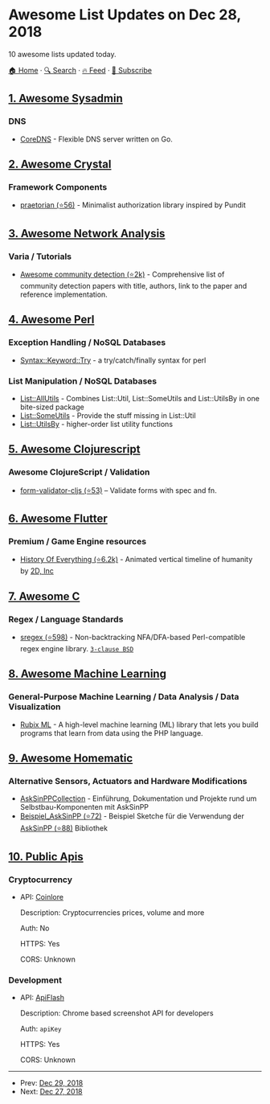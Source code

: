 # Awesome List Updates on Dec 28, 2018

10 awesome lists updated today.

[🏠 Home](/README.md) · [🔍 Search](https://test.trackawesomelist.com/search/) · [🔥 Feed](https://test.trackawesomelist.com/rss.xml) · [📮 Subscribe](https://trackawesomelist.us17.list-manage.com/subscribe?u=d2f0117aa829c83a63ec63c2f&id=36a103854c)



## [1. Awesome Sysadmin](/content/awesome-foss/awesome-sysadmin/README.md)

### DNS

*   [CoreDNS](https://coredns.io/) - Flexible DNS server written on Go.

## [2. Awesome Crystal](/content/veelenga/awesome-crystal/README.md)

### Framework Components

*   [praetorian (⭐56)](https://github.com/ilanusse/praetorian) - Minimalist authorization library inspired by Pundit

## [3. Awesome Network Analysis](/content/briatte/awesome-network-analysis/README.md)

### Varia / Tutorials

*   [Awesome community detection (⭐2k)](https://github.com/benedekrozemberczki/awesome-community-detection) - Comprehensive list of community detection papers with title, authors, link to the paper and reference implementation.

## [4. Awesome Perl](/content/hachiojipm/awesome-perl/README.md)

### Exception Handling / NoSQL Databases

*   [Syntax::Keyword::Try](https://metacpan.org/pod/Syntax::Keyword::Try) - a try/catch/finally syntax for perl

### List Manipulation / NoSQL Databases

*   [List::AllUtils](https://metacpan.org/pod/List::AllUtils) - Combines List::Util, List::SomeUtils and List::UtilsBy in one bite-sized package
*   [List::SomeUtils](https://metacpan.org/pod/List::SomeUtils) - Provide the stuff missing in List::Util
*   [List::UtilsBy](https://metacpan.org/pod/List::UtilsBy) - higher-order list utility functions

## [5. Awesome Clojurescript](/content/hantuzun/awesome-clojurescript/README.md)

### Awesome ClojureScript / Validation

*   [form-validator-cljs (⭐53)](https://github.com/kwladyka/form-validator-cljs) – Validate forms with spec and fn.

## [6. Awesome Flutter](/content/Solido/awesome-flutter/README.md)

### Premium / Game Engine resources

*   [History Of Everything (⭐6.2k)](https://github.com/2d-inc/HistoryOfEverything) <!--stargazers:2d-inc/HistoryOfEverything--> - Animated vertical timeline of humanity by [2D, Inc](https://www.2dimensions.com/)

## [7. Awesome C](/content/inputsh/awesome-c/README.md)

### Regex / Language Standards

*   [sregex (⭐598)](https://github.com/openresty/sregex) - Non-backtracking NFA/DFA-based Perl-compatible regex engine library. [`3-clause BSD`](https://opensource.org/licenses/BSD-3-Clause)

## [8. Awesome Machine Learning](/content/josephmisiti/awesome-machine-learning/README.md)

### General-Purpose Machine Learning / Data Analysis / Data Visualization

*   [Rubix ML](https://github.com/RubixML) - A high-level machine learning (ML) library that lets you build programs that learn from data using the PHP language.

## [9. Awesome Homematic](/content/homematic-community/awesome-homematic/README.md)

### Alternative Sensors, Actuators and Hardware Modifications

*   [AskSinPPCollection](https://jp112sdl.github.io/AskSinPPCollection/) - Einführung, Dokumentation und Projekte rund um Selbstbau-Komponenten mit AskSinPP
*   [Beispiel\_AskSinPP (⭐72)](https://github.com/jp112sdl/Beispiel_AskSinPP) - Beispiel Sketche für die Verwendung der [AskSinPP (⭐88)](https://github.com/pa-pa/AskSinPP) Bibliothek

## [10. Public Apis](/content/public-apis/public-apis/README.md)

### Cryptocurrency

- API: [Coinlore](https://www.coinlore.com/cryptocurrency-data-api)

  Description: Cryptocurrencies prices, volume and more

  Auth: No

  HTTPS: Yes

  CORS: Unknown



### Development

- API: [ApiFlash](https://apiflash.com/)

  Description: Chrome based screenshot API for developers

  Auth: `apiKey`

  HTTPS: Yes

  CORS: Unknown



---

- Prev: [Dec 29, 2018](/content/2018/12/29/README.md)
- Next: [Dec 27, 2018](/content/2018/12/27/README.md)